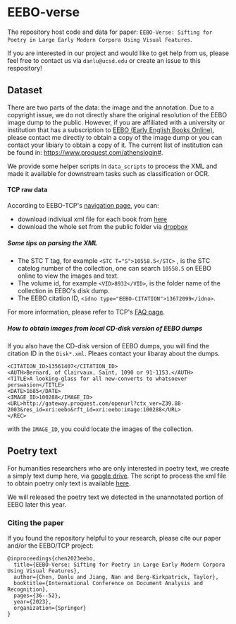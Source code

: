 # EEBO-verse

The repository host code and data for paper: `EEBO-Verse: Sifting for Poetry in Large Early Modern Corpora Using Visual Features`. 

If you are interested in our project and would like to get help from us, please feel free to contact us via `danlu@ucsd.edu` or create an issue to this respository!


## Dataset

There are two parts of the data: the image and the annotation. Due to a copyright issue, we do not directly share the original resolution of the EEBO image dump to the public. However, if you are affiliated with a university or institution that has a subscription to [EEBO (Early English Books Online)](https://about.proquest.com/en/products-services/eebo/), please contact me directly to obtain a copy of the image dump or you can contact your libiary to obtain a copy of it. The current list of institution can be found in: https://www.proquest.com/athenslogin#.

We provide some helper scripts in `data_scripts` to process the XML and made it available for downstream tasks such as classification or OCR.


#### TCP raw data

According to EEBO-TCP's [navigation page](https://textcreationpartnership.org/tcp-texts/eebo-tcp-collections-navigations/), you can: 
 - download indiviual xml file for each book from [here](https://github.com/Text-Creation-Partnership/EEBO-TCP-Collections-Navigations)
 - download the whole set from the public folder via [dropbox](https://www.dropbox.com/sh/pfx619wnjdck2lj/AAAeQjd_dv29oPymNoKJWfEYa?dl=0)

##### Some tips on parsing the XML
- The STC T tag, for example `<STC T="S">10558.5</STC>` , is the STC catelog number of the collection, one can search `10558.5` on EEBO online to view the images and text.
- The volume id, for example `<VID>8932</VID>`, is the folder name of the collection in EEBO's disk dump.
- The EEBO citation ID, `<idno type="EEBO-CITATION">13672099</idno>`.

For more information, please refer to TCP's [FAQ page](https://textcreationpartnership.org/faq/).


##### How to obtain images from local CD-disk version of EEBO dumps

If you also have the CD-disk version of EEBO dumps, you will find the citation ID in the `Disk*.xml`. Pleaes contact your libaray about the dumps.

```<REC>
<CITATION_ID>13561407</CITATION_ID>
<AUTH>Bernard, of Clairvaux, Saint, 1090 or 91-1153.</AUTH>
<TITLE>A looking-glass for all new-converts to whatsoever perswasion</TITLE>
<DATE>1685</DATE>
<IMAGE_ID>100288</IMAGE_ID>
<URL>http://gateway.proquest.com/openurl?ctx_ver=Z39.88-2003&res_id=xri:eebo&rft_id=xri:eebo:image:100288</URL>
</REC>
```

with the `IMAGE_ID`, you could locate the images of the collection.


## Poetry text

For humanities researchers who are only interested in poetry text, we create a simply text dump here, via [google drive](https://drive.google.com/drive/u/3/folders/1WvKKMU0kE2h5yDRfgChIGSOwgCoqpeNp). The script to process the xml file to obtain poetry only text is available [here](https://gist.github.com/taineleau/d123ca95d9da4abe58c789040d4790e3).

We will released the poetry text we detected in the unannotated portion of EEBO later this year.


### Citing the paper

If you found the repository helpful to your research, please cite our paper and/or the EEBO/TCP project:

```
@inproceedings{chen2023eebo,
  title={EEBO-Verse: Sifting for Poetry in Large Early Modern Corpora Using Visual Features},
  author={Chen, Danlu and Jiang, Nan and Berg-Kirkpatrick, Taylor},
  booktitle={International Conference on Document Analysis and Recognition},
  pages={36--52},
  year={2023},
  organization={Springer}
}
```

